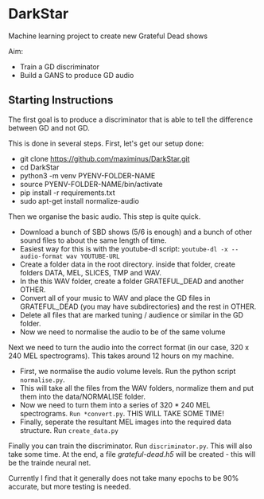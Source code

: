# DarkStar
Machine learning project to create new Grateful Dead shows

Aim:

* Train a GD discriminator
* Build a GANS to produce GD audio

## Starting Instructions

The first goal is to produce a discriminator that is able to tell the difference between GD and not GD.

This is done in several steps. First, let's get our setup done:

* git clone https://github.com/maximinus/DarkStar.git
* cd DarkStar
* python3 -m venv PYENV-FOLDER-NAME
* source PYENV-FOLDER-NAME/bin/activate
* pip install -r requirements.txt
* sudo apt-get install normalize-audio

Then we organise the basic audio. This step is quite quick.

* Download a bunch of SBD shows (5/6 is enough) and a bunch of other sound files to about the same length of time.
* Easiest way for this is with the youtube-dl script: ```youtube-dl -x --audio-format wav YOUTUBE-URL```
* Create a folder data in the root directory. inside that folder, create folders DATA, MEL, SLICES, TMP and WAV.
* In the this WAV folder, create a folder GRATEFUL_DEAD and another OTHER.
* Convert all of your music to WAV and place the GD files in GRATEFUL_DEAD (you may have subdirectories) and the rest in OTHER.
* Delete all files that are marked tuning / audience or similar in the GD folder.
* Now we need to normalise the audio to be of the same volume


Next we need to turn the audio into the correct format (in our case, 320 x 240 MEL spectrograms). This takes around 12 hours on my machine.

* First, we normalise the audio volume levels. Run the python script ```normalise.py```.
* This will take all the files from the WAV folders, normalize them and put them into the data/NORMALISE folder.
* Now we need to turn them into a series of 320 * 240 MEL spectrograms. ```Run *convert.py```. THIS WILL TAKE SOME TIME!
* Finally, seperate the resultant MEL images into the required data structure. Run ```create_data.py```


Finally you can train the discriminator. Run ```discriminator.py```. This will also take some time. At the end, a file *grateful-dead.h5* will be created - this will be the trainde neural net.

Currently I find that it generally does not take many epochs to be 90% accurate, but more testing is needed.
